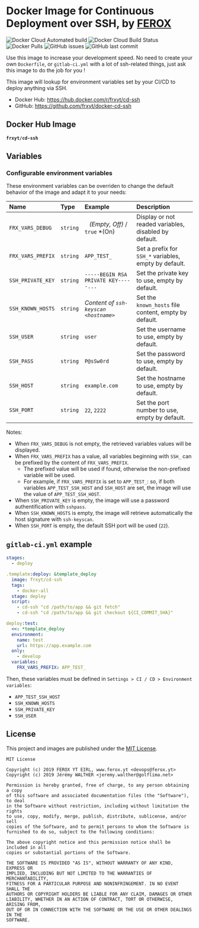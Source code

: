 # Docker Image for Continuous Deployment over SSH, by [FEROX](https://ferox.yt)

![Docker Cloud Automated build](https://img.shields.io/docker/cloud/automated/frxyt/cd-ssh.svg)
![Docker Cloud Build Status](https://img.shields.io/docker/cloud/build/frxyt/cd-ssh.svg)
![Docker Pulls](https://img.shields.io/docker/pulls/frxyt/cd-ssh.svg)
![GitHub issues](https://img.shields.io/github/issues/frxyt/docker-cd-ssh.svg)
![GitHub last commit](https://img.shields.io/github/last-commit/frxyt/docker-cd-ssh.svg)

Use this image to increase your development speed. No need to create your own `Dockerfile`,
or `gitlab-ci.yml` with a lot of ssh-related things, just ask this image to do the job for you !

This image will lookup for environment variables set by your CI/CD to deploy anything via SSH.

* Docker Hub: https://hub.docker.com/r/frxyt/cd-ssh
* GitHub: https://github.com/frxyt/docker-cd-ssh

## Docker Hub Image

**`frxyt/cd-ssh`**

## Variables

### Configurable environment variables

These environment variables can be overriden to change the default behavior of the image and adapt it to your needs:

| Name              | Type      | Example                               | Description
| :---------------- | :-------- | :------------------------------------ | :----------
| `FRX_VARS_DEBUG`  | `string`  | ` ` *(Empty, Off)* / `true` *(On)     | Display or not readed variables, disabled by default.
| `FRX_VARS_PREFIX` | `string`  | `APP_TEST_`                           | Set a prefix for `SSH_*` variables, empty by default.
| `SSH_PRIVATE_KEY` | `string`  | `-----BEGIN RSA PRIVATE KEY-----...`  | Set the private key to use, empty by default.
| `SSH_KNOWN_HOSTS` | `string`  | *Content of `ssh-keyscan <hostname>`* | Set the `known_hosts` file content, empty by default.
| `SSH_USER`        | `string`  | `user`                                | Set the username to use, empty by default.
| `SSH_PASS`        | `string`  | `P@sSw0rd`                            | Set the password to use, empty by default.
| `SSH_HOST`        | `string`  | `example.com`                         | Set the hostname to use, empty by default.
| `SSH_PORT`        | `string`  | `22`, `2222`                          | Set the port number to use, empty by default.

Notes:

* When `FRX_VARS_DEBUG` is not empty, the retrieved variables values will be displayed.
* When `FRX_VARS_PREFIX` has a value, all variables beginning with `SSH_` can be prefixed by the content of `FRX_VARS_PREFIX`.
  * The prefixed value will be used if found, otherwise the non-prefixed variable will be used.
  * For example, if `FRX_VARS_PREFIX` is set to `APP_TEST_`: 
    so, if both variables `APP_TEST_SSH_HOST` and `SSH_HOST` are set, the image will use the value of `APP_TEST_SSH_HOST`.
* When `SSH_PRIVATE_KEY` is empty, the image will use a password authentification with `sshpass`.
* When `SSH_KNOWN_HOSTS` is empty, the image will retrieve automatically the host signature with `ssh-keyscan`.
* When `SSH_PORT` is empty, the default SSH port will be used (`22`).

## `gitlab-ci.yml` example

```yaml
stages:
  - deploy

.template:deploy: &template_deploy
  image: frxyt/cd-ssh
  tags:
    - docker-all
  stage: deploy
  script:
    - cd-ssh "cd /path/to/app && git fetch"
    - cd-ssh "cd /path/to/app && git checkout ${CI_COMMIT_SHA}"

deploy:test:
  <<: *template_deploy
  environment:
    name: test
    url: https://app.example.com
  only:
    - develop
  variables:
    FRX_VARS_PREFIX: APP_TEST_
```

Then, these variables must be defined in `Settings > CI / CD > Environment variables`:

* `APP_TEST_SSH_HOST`
* `SSH_KNOWN_HOSTS`
* `SSH_PRIVATE_KEY`
* `SSH_USER`

## License

This project and images are published under the [MIT License](LICENSE).

```
MIT License

Copyright (c) 2019 FEROX YT EIRL, www.ferox.yt <devops@ferox.yt>
Copyright (c) 2019 Jérémy WALTHER <jeremy.walther@golflima.net>

Permission is hereby granted, free of charge, to any person obtaining a copy
of this software and associated documentation files (the "Software"), to deal
in the Software without restriction, including without limitation the rights
to use, copy, modify, merge, publish, distribute, sublicense, and/or sell
copies of the Software, and to permit persons to whom the Software is
furnished to do so, subject to the following conditions:

The above copyright notice and this permission notice shall be included in all
copies or substantial portions of the Software.

THE SOFTWARE IS PROVIDED "AS IS", WITHOUT WARRANTY OF ANY KIND, EXPRESS OR
IMPLIED, INCLUDING BUT NOT LIMITED TO THE WARRANTIES OF MERCHANTABILITY,
FITNESS FOR A PARTICULAR PURPOSE AND NONINFRINGEMENT. IN NO EVENT SHALL THE
AUTHORS OR COPYRIGHT HOLDERS BE LIABLE FOR ANY CLAIM, DAMAGES OR OTHER
LIABILITY, WHETHER IN AN ACTION OF CONTRACT, TORT OR OTHERWISE, ARISING FROM,
OUT OF OR IN CONNECTION WITH THE SOFTWARE OR THE USE OR OTHER DEALINGS IN THE
SOFTWARE.
```
